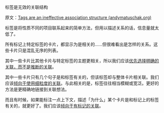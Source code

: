 标签是无效的关联结构

原文：[Tags are an ineffective association structure (andymatuschak.org)](https://notes.andymatuschak.org/z3MzhvmesiD2htMaEFQJif7gJgyaHAQvKH49Z)

标签是将性质不同的项目联系起来的简单方法，但用以描述关系的话，信息量就太低了。

所有标记上特定标签的卡片，都显示为是相关的......但很难看出是怎样的关系。这些卡片只是混乱无序的列表。

其中一些卡片比其他卡片与特定标签的主题更相关，所以我们应该[优先选择明确的关联，而不是推断的关联](https://notes.andymatuschak.org/z4RjXweCWNTdmHUFJpDCPmWVnwBEDbKviu9QJ)。

其中一些卡片只有几个句子是和标签有关的，但该标签却与整体卡片相关联。我们应该[倾向于使用细粒度的关联](https://notes.andymatuschak.org/z68tVM68dEAuH4acs7HY6K76tTVzBdoBGKMZB)。与此相关的是，标签往往相当模糊或宽泛。更好的方法是更精确地链接到关联想法。

而且有时候，如果能标注一点上下文，描述「为什么」某个卡片是和标记上的标签有关的，就更好了。我们应该[倾向于有标记的关联](https://notes.andymatuschak.org/z7pGUpz2fQsHHUPbjThz85xXPvHwrmikAeYH4)。